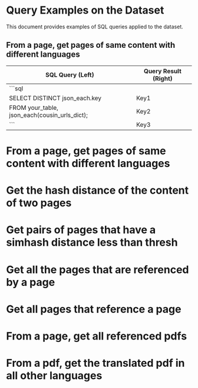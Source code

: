 # Query Examples on the Dataset

This document provides examples of SQL queries applied to the dataset. 

## From a page, get pages of same content with different languages

| SQL Query (Left)                     | Query Result (Right)          |
|--------------------------------------|-------------------------------|
| ```sql                                |                               |
| SELECT DISTINCT json_each.key         | Key1                          |
| FROM your_table, json_each(cousin_urls_dict); | Key2                          |
| ```                                   | Key3                          |



# From a page, get pages of same content with different languages

# Get the hash distance of the content of two pages

# Get pairs of pages that have a simhash distance less than thresh

# Get all the pages that are referenced by a page

# Get all pages that reference a page

# From a page, get all referenced pdfs

# From a pdf, get the translated pdf in all other languages 
